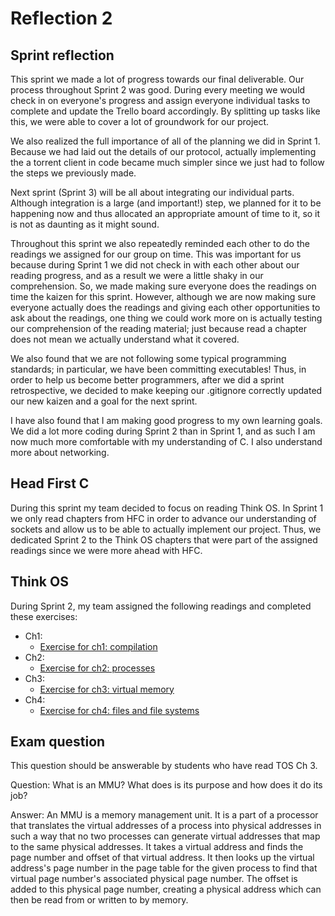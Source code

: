 # Reflection 2

## Sprint reflection
This sprint we made a lot of progress towards our final deliverable. Our process throughout Sprint 2 was good. During every meeting we would check in on everyone's progress and assign everyone individual tasks to complete and update the Trello board accordingly. By splitting up tasks like this, we were able to cover a lot of groundwork for our project.

We also realized the full importance of all of the planning we did in Sprint 1. Because we had laid out the details of our protocol, actually implementing the a torrent client in code became much simpler since we just had to follow the steps we previously made.

Next sprint (Sprint 3) will be all about integrating our individual parts. Although integration is a large (and important!) step, we planned for it to be happening now and thus allocated an appropriate amount of time to it, so it is not as daunting as it might sound.

Throughout this sprint we also repeatedly reminded each other to do the readings we assigned for our group on time. This was important for us because during Sprint 1 we did not check in with each other about our reading progress, and as a result we were a little shaky in our comprehension. So, we made making sure everyone does the readings on time the kaizen for this sprint. However, although we are now making sure everyone actually does the readings and giving each other opportunities to ask about the readings, one thing we could work more on is actually testing our comprehension of the reading material; just because read a chapter does not mean we actually understand what it covered.

We also found that we are not following some typical programming standards; in particular, we have been committing executables! Thus, in order to help us become better programmers, after we did a sprint retrospective, we decided to make keeping our .gitignore correctly updated our new kaizen and a goal for the next sprint.

I have also found that I am making good progress to my own learning goals. We did a lot more coding during Sprint 2 than in Sprint 1, and as such I am now much more comfortable with my understanding of C. I also understand more about networking.

## Head First C
During this sprint my team decided to focus on reading Think OS. In Sprint 1 we only read chapters from HFC in order to advance our understanding of sockets and allow us to be able to actually implement our project. Thus, we dedicated Sprint 2 to the Think OS chapters that were part of the assigned readings since we were more ahead with HFC.

## Think OS
During Sprint 2, my team assigned the following readings and completed these exercises:

- Ch1:
  - [Exercise for ch1: compilation](https://github.com/jovanduy/ExercisesInC/blob/master/reading_questions/thinkos.md#chapter-1)
- Ch2:
  - [Exercise for ch2: processes](https://github.com/jovanduy/ExercisesInC/blob/master/reading_questions/thinkos.md#chapter-2)
- Ch3:
  - [Exercise for ch3: virtual memory](https://github.com/jovanduy/ExercisesInC/blob/master/reading_questions/thinkos.md#chapter-3)
- Ch4:
  - [Exercise for ch4: files and file systems](https://github.com/jovanduy/ExercisesInC/blob/master/reading_questions/thinkos.md#chapter-4)

## Exam question
This question should be answerable by students who have read TOS Ch 3.

Question: What is an MMU? What does is its purpose and how does it do its job?

Answer: An MMU is a memory management unit. It is a part of a processor that translates the virtual addresses of a process into physical addresses in such a way that no two processes can generate virtual addresses that map to the same physical addresses. It takes a virtual address and finds the page number and offset of that virtual address. It then looks up the virtual address's page number in the page table for the given process to find that virtual page number's associated physical page number. The offset is added to this physical page number, creating a physical address which can then be read from or written to by memory.
